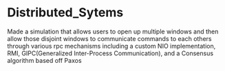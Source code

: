# Distributed_Sytems
Made a simulation that allows users to open up multiple windows and then allow those disjoint windows to communicate commands to each others through various rpc mechanisms including a custom NIO implementation, RMI, GIPC(Generalized Inter-Process Communication), and a Consensus algorithm based off Paxos
